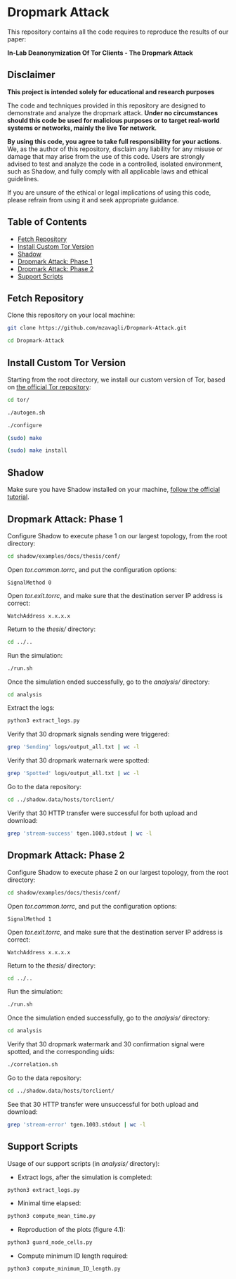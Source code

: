 # Dropmark Attack
This repository contains all the code requires to reproduce the results of our paper: 

**In-Lab Deanonymization Of Tor Clients - The Dropmark Attack**

## Disclaimer

**This project is intended solely for educational and research purposes**

The code and techniques provided in this repository are designed to demonstrate and analyze the dropmark attack. **Under no circumstances should this code be used for malicious purposes or to target real-world systems or networks, mainly the live Tor network**.

**By using this code, you agree to take full responsibility for your actions**. We, as the author of this repository, disclaim any liability for any misuse or damage that may arise from the use of this code. Users are strongly advised to test and analyze the code in a controlled, isolated environment, such as Shadow, and fully comply with all applicable laws and ethical guidelines.

If you are unsure of the ethical or legal implications of using this code, please refrain from using it and seek appropriate guidance.

## Table of Contents
- [Fetch Repository](#fetch-repository)
- [Install Custom Tor Version](#install-custom-tor-version)
- [Shadow](#shadow)
- [Dropmark Attack: Phase 1](#dropmark-attack-phase-1)
- [Dropmark Attack: Phase 2](#dropmark-attack-phase-2)
- [Support Scripts](#support-scripts)

## Fetch Repository
Clone this repository on your local machine:
```bash
git clone https://github.com/mzavagli/Dropmark-Attack.git
```
```bash
cd Dropmark-Attack
```

## Install Custom Tor Version
Starting from the root directory, we install our custom version of Tor, based on [the official Tor repository](https://gitlab.torproject.org/tpo/core/tor/-/tree/main):
```bash
cd tor/

./autogen.sh

./configure

(sudo) make

(sudo) make install
```
## Shadow
Make sure you have Shadow installed on your machine, [follow the official tutorial](https://shadow.github.io/docs/guide/shadow.html).

## Dropmark Attack: Phase 1
Configure Shadow to execute phase 1 on our largest topology, from the root directory:
```bash
cd shadow/examples/docs/thesis/conf/
```
Open *tor.common.torrc*, and put the configuration options:
```
SignalMethod 0
```
Open *tor.exit.torrc*, and make sure that the destination server IP address is correct:
```
WatchAddress x.x.x.x
```
Return to the *thesis/* directory:
```bash
cd ../..
```
Run the simulation:
```bash
./run.sh
```
Once the simulation ended successfully, go to the *analysis/* directory:
```bash
cd analysis
```
Extract the logs:
```bash
python3 extract_logs.py
```
Verify that 30 dropmark signals sending were triggered: 
```bash
grep 'Sending' logs/output_all.txt | wc -l
```
Verify that 30 dropmark waternark were spotted:
```bash
grep 'Spotted' logs/output_all.txt | wc -l
```
Go to the data repository:
```bash
cd ../shadow.data/hosts/torclient/
```
Verify that 30 HTTP transfer were successful for both upload and download:
```bash
grep 'stream-success' tgen.1003.stdout | wc -l
```


## Dropmark Attack: Phase 2
Configure Shadow to execute phase 2 on our largest topology, from the root directory:
```bash
cd shadow/examples/docs/thesis/conf/
```
Open *tor.common.torrc*, and put the configuration options:
```
SignalMethod 1
```
Open *tor.exit.torrc*, and make sure that the destination server IP address is correct:
```
WatchAddress x.x.x.x
```
Return to the *thesis/* directory:
```bash
cd ../..
```
Run the simulation:
```bash
./run.sh
```
Once the simulation ended successfully, go to the *analysis/* directory:
```bash
cd analysis
```
Verify that 30 dropmark watermark and 30 confirmation signal were spotted, and the corresponding uids:
```bash
./correlation.sh
```
Go to the data repository:
```bash
cd ../shadow.data/hosts/torclient/
```
See that 30 HTTP transfer were unsuccessful for both upload and download:
```bash
grep 'stream-error' tgen.1003.stdout | wc -l
```

## Support Scripts
Usage of our support scripts (in *analysis/* directory):
- Extract logs, after the simulation is completed:
```bash
python3 extract_logs.py
```
- Minimal time elapsed:
```bash
python3 compute_mean_time.py
```
- Reproduction of the plots (figure 4.1):
```bash
python3 guard_node_cells.py
```
- Compute minimum ID length required:
```bash
python3 compute_minimum_ID_length.py
```